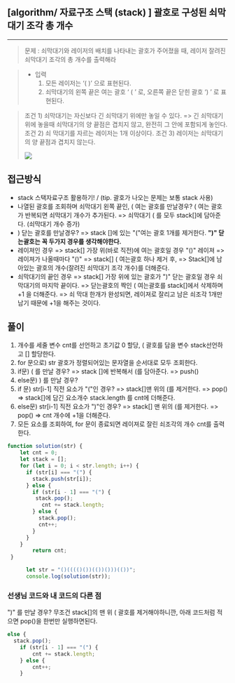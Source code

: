 ## [algorithm/ 자료구조 스택 (stack) ] 괄호로 구성된 쇠막대기 조각 총 개수

---

> 문제 : 쇠막대기와 레이저의 배치를 나타내는 괄호가 주어졌을 때, 레이저 잘려진 쇠막대기 조각의 총 개수를 출력해라

> - 입력 
>     1. 모든 레이저는 ‘( )’ 으로 표현된다. 
>     2. 쇠막대기의 왼쪽 끝은 여는 괄호 ‘ ( ’ 로, 오른쪽 끝은 닫힌 괄호 ‘) ’ 로 표현된다.

> 조건 1) 쇠막대기는 자신보다 긴 쇠막대기 위에만 놓일 수 있다. 
>     => 긴 쇠막대기 위에 놓을때 쇠막대기의 양 끝점은 겹치지 않고, 완전히 그 안에 포함되게 놓인다.
> 조건 2) 쇠 막대기를 자르는 레이저는 1개 이상이다.
> 조건 3) 레이저는 쇠막대기의 양 끝점과 겹치지 않는다.
>
> ![](https://images.velog.io/images/estell/post/7c086719-22f1-4bd4-8f80-6cec83fedaca/%E1%84%89%E1%85%B3%E1%84%8F%E1%85%B3%E1%84%85%E1%85%B5%E1%86%AB%E1%84%89%E1%85%A3%E1%86%BA%202022-03-06%20%E1%84%8B%E1%85%A9%E1%84%8C%E1%85%A5%E1%86%AB%202.17.28.png)

## 접근방식
- stack 스택자료구조 활용하기! / (tip. 괄호가 나오는 문제는 보통 stack 사용)
-  나열된 괄호를 조회하며 쇠막대기 왼쪽 끝인, ( 여는 괄호를 만날경우? ( 여는 괄호가 반복되면 쇠막대기 개수가 추가된다.
=> 쇠막대기 ( 를 모두 stack[]에 담아준다. (쇠막대기 개수 증가)
-  ) 닫는 괄호를 만날경우? => stack []에 있는 "("여는 괄호 1개를 제거한다.
**")" 닫는괄호는 꼭 두가지 경우를 생각해야한다.**
-  레이져인 경우 => stack[] 가장 위(바로 직전)에 여는 괄호일 경우 "()" 레이져 
=> 레이져가 나올때마다 "()" => stack[] ( 여는괄호 하나 제거 후, 
=> Stack[]에 남아있는 괄호의 개수(잘려진 쇠막대기 조각 개수)를 더해준다. 
- 쇠막대기의 끝인 경우  => stack[] 가장 위에 있는 괄호가 ")" 닫는 괄호일 경우 쇠막대기의 마지막 끝이다.
  => 닫는괄호의 짝인 ( 여는괄호를  stack[]에서 삭제하며 +1 을 더해준다.
  => 쇠 막대 한개가 완성되면, 레이져로 잘리고 남은 쇠조각 1개만 남기 때문에 +1을 해주는 것이다.

## 풀이
1. 개수를 세줄 변수 cnt를 선언하고 초기값 0 할당, ( 괄호를 담을 변수 stack선언하고 [] 할당한다.
2. for 문으로) str 괄호가 정렬되어있는 문자열을 순서대로 모두 조회한다.
3. if문) ( 를 만날 경우?
=> stack []에 반복해서 (를 담아준다. => push()
4. else문) ) 를 만날 경우?
5. if 문) str[i-1] 직전 요소가 "("인 경우? 
=> stack[]맨 위의 (를 제거한다. => pop()
=> stack[]에 담긴 요소개수 stack.length 를 cnt에 더해준다. 
6. else문) str[i-1] 직전 요소가 ")"인 경우? 
=> stack[] 맨 위의 (를 제거한다. => pop()
=> cnt 개수에 +1을 더해준다.
7. 모든 요소를 조회하여, for 문이 종료되면 레이져로 잘린 쇠조각의 개수 cnt를 출력한다.

```js
function solution(str) {
    let cnt = 0;
    let stack = [];
    for (let i = 0; i < str.length; i++) {
      if (str[i] === "(") {
        stack.push(str[i]);
      } else {
        if (str[i - 1] === "(") {
       	 stack.pop();
     	   cnt += stack.length;
        } else {
      	  stack.pop();
   	      cnt++;
   	    }
      }
    }
        return cnt;
 }

      let str = "()(((()())(())()))(())";
      console.log(solution(str));
```

 ### 선생님 코드와 내 코드의 다른 점

")" 를 만날 경우? 무조건 stack[]의 맨 위 ( 괄호를 제거해야하니깐, 아래 코드처럼 적으면 pop()을 한번만 실행하면된다.
```js
else {
  stack.pop();
    if (str[i - 1] === "(") {
    	cnt += stack.length;
    } else {
   	    cnt++;
    }
```
